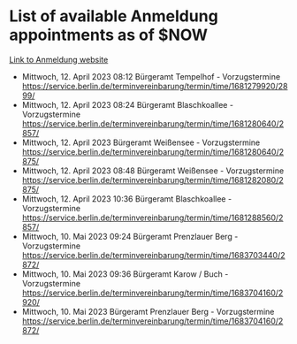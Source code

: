# List of available Anmeldung appointments as of $NOW
[Link to Anmeldung website](https://service.berlin.de/terminvereinbarung/termin/tag.php?termin=1&anliegen[]=120686&dienstleisterlist=122210,122217,327316,122219,327312,122227,327314,122231,327346,122243,327348,122254,122252,329742,122260,329745,122262,329748,122271,327278,122273,327274,122277,327276,330436,122280,327294,122282,327290,122284,327292,122291,327270,122285,327266,122286,327264,122296,327268,150230,329760,122297,327286,122294,327284,122312,329763,122314,329775,122304,327330,122311,327334,122309,327332,317869,122281,327352,122279,329772,122283,122276,327324,122274,327326,122267,329766,122246,327318,122251,327320,122257,327322,122208,327298,122226,327300&herkunft=http%3A%2F%2Fservice.berlin.de%2Fdienstleistung%2F120686%2F)
- Mittwoch, 12. April 2023 08:12 Bürgeramt Tempelhof - Vorzugstermine https://service.berlin.de/terminvereinbarung/termin/time/1681279920/2899/
- Mittwoch, 12. April 2023 08:24 Bürgeramt Blaschkoallee - Vorzugstermine https://service.berlin.de/terminvereinbarung/termin/time/1681280640/2857/
- Mittwoch, 12. April 2023  Bürgeramt Weißensee - Vorzugstermine https://service.berlin.de/terminvereinbarung/termin/time/1681280640/2875/
- Mittwoch, 12. April 2023 08:48 Bürgeramt Weißensee - Vorzugstermine https://service.berlin.de/terminvereinbarung/termin/time/1681282080/2875/
- Mittwoch, 12. April 2023 10:36 Bürgeramt Blaschkoallee - Vorzugstermine https://service.berlin.de/terminvereinbarung/termin/time/1681288560/2857/
- Mittwoch, 10. Mai 2023 09:24 Bürgeramt Prenzlauer Berg - Vorzugstermine https://service.berlin.de/terminvereinbarung/termin/time/1683703440/2872/
- Mittwoch, 10. Mai 2023 09:36 Bürgeramt Karow / Buch - Vorzugstermine https://service.berlin.de/terminvereinbarung/termin/time/1683704160/2920/
- Mittwoch, 10. Mai 2023  Bürgeramt Prenzlauer Berg - Vorzugstermine https://service.berlin.de/terminvereinbarung/termin/time/1683704160/2872/
